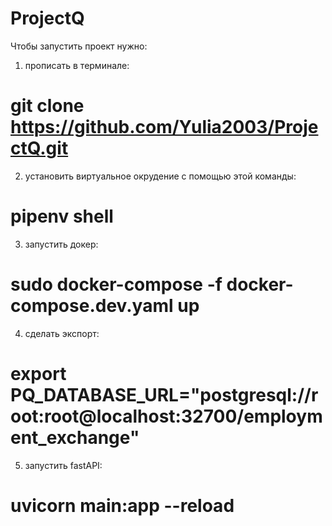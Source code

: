 # ProjectQ

Чтобы запустить проект нужно:
1. прописать в терминале: 
# git clone https://github.com/Yulia2003/ProjectQ.git
2. установить виртуальное окрудение с помощью этой команды: 
# pipenv shell
3. запустить докер:
# sudo docker-compose -f docker-compose.dev.yaml up
4. сделать экспорт:
# export PQ_DATABASE_URL="postgresql://root:root@localhost:32700/employment_exchange"
5. запустить fastAPI:
# uvicorn main:app --reload
